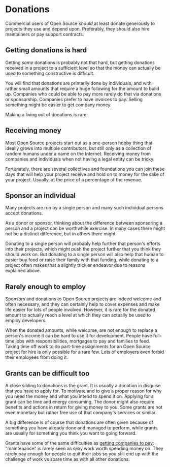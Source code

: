 # Donations

Commercial users of Open Source *should* at least donate generously to
projects they use and depend upon. Preferably, they should also hire
maintainers or pay support contracts.

## Getting donations is hard

Getting *some* donations is probably not that hard, but getting donations
received in a project to a sufficient level so that the money can actually be
used to something constructive is difficult.

You will find that donations are primarily done by individuals, and with
rather small amounts that require a huge following for the amount to build
up. Companies who could be able to pay more rarely do that via donations or
sponsorship. Companies prefer to have invoices to pay. Selling something might
be easier to get company money.

Making a living out of donations is rare.

## Receiving money

Most Open Source projects start out as a one-person hobby thing that ideally
grows into multiple contributors, but still only as a collection of random
humans under a name on the Internet. Receiving money from companies and
individuals when not having a legal entity can be tricky.

Fortunately, there are several collectives and foundations you can join these
days that will help your project receive and hold on to money for the sake of
your project. Usually, at the price of a percentage of the revenue.

## Sponsor an individual

Many projects are run by a single person and many such individual persons
accept donations.

As a donor or sponsor, thinking about the difference between sponsoring a
person and a project can be worthwhile exercise. In many cases there might not
be a distinct difference, but in others there might.

Donating to a single person will probably help further that person's efforts
into their projects, which might push the project further that you think they
should work on. But donating to a single person will also help that human to
easier buy food or raise their family with that funding, while donating to a
project often makes that a slightly trickier endeavor due to reasons explained
above.

## Rarely enough to employ

Sponsors and donations to Open Source projects are indeed welcome and often
necessary, and they can certainly help to cover expenses and make life easier
for lots of people involved. However, it is rare for the donated amount to
actually reach a level at which they can actually be used to employ
developers.

When the donated amounts, while welcome, are not enough to replace a person's
income it can be hard to use it for development. People have full-time jobs
with responsibilities, mortgages to pay and families to feed. Taking time off
work to do part-time assignments for an Open Source project for hire is only
possible for a rare few. Lots of employers even forbid their employees from
doing it.

## Grants can be difficult too

A close sibling to donations is the grant. It is usually a donation in
disguise that you have to apply for. To motivate and to give a proper reason
for why you need the money and what you intend to spend it on. Applying for a
grant can be time and energy consuming. The donor might also require benefits
and actions in return for giving money to you. Some grants are not even
monetary but rather free use of that company's services or similar.

A big difference is of course that donations are often given because of
something you have already done and managed to perform, while grants are
usually for something you think you want to going forward.

Grants have some of the same difficulties as [getting companies to
pay](companies.md): "maintenance" is rarely seen as sexy work worth spending
money on. They rarely pay enough for people to quit their jobs so you still
end up with the challenge of work vs spare time as with all other donations.

